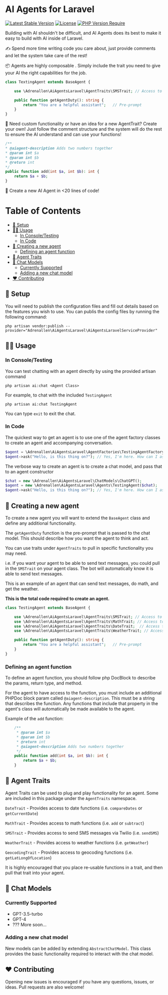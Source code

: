 # AI Agents for Laravel
[![Latest Stable Version](http://poser.pugx.org/adrenallen/ai-agents-laravel/v)](https://packagist.org/packages/adrenallen/ai-agents-laravel)   [![License](http://poser.pugx.org/adrenallen/ai-agents-laravel/license)](https://packagist.org/packages/adrenallen/ai-agents-laravel) [![PHP Version Require](http://poser.pugx.org/adrenallen/ai-agents-laravel/require/php)](https://packagist.org/packages/adrenallen/ai-agents-laravel)

Building with AI shouldn't be difficult, and AI Agents does its best to make it easy to build with AI inside of Laravel.

✍️ Spend more time writing code you care about, just provide comments and let the system take care of the rest!

📦 Agents are highly composable . Simply include the trait you need to give your AI the right capabilities for the job.

```php
class TextingAgent extends BaseAgent {

    use \Adrenallen\AiAgentsLaravel\AgentTraits\SMSTrait; // Access to send SMS via Twilio, all handled automatically

    public function getAgentDuty(): string {
        return "You are a helpful assistant";   // Pre-prompt
    }
}
```

🔧 Need custom functionality or have an idea for a new AgentTrait? Create your own! Just follow the comment structure and the system will do the rest to ensure the AI understand and can use your functions!

```php
/**
* @aiagent-description Adds two numbers together
* @param int $a
* @param int $b
* @return int
*/
public function add(int $a, int $b): int {
    return $a + $b;
}
```


🚀 Create a new AI Agent in <20 lines of code!

# Table of Contents
- [🔧 Setup](#-setup)
- [👨‍💻 Usage](#-usage)
  - [In Console/Testing](#in-consoletesting)
  - [In Code](#in-code)
- [🤖 Creating a new agent](#-creating-a-new-agent)
  - [Defining an agent function](#defining-an-agent-function)
- [🧰 Agent Traits](#-agent-traits)
- [📝 Chat Models](#-chat-models)
  - [Currently Supported](#currently-supported)
  - [Adding a new chat model](#adding-a-new-chat-model)
- [❤️ Contributing](#️-contributing)

## 🔧 Setup 

You will need to publish the configuration files and fill out details based on the features you wish to use. You can publis the config files by running the following command:

`php artisan vendor:publish --provider="Adrenallen\AiAgentsLaravel\AiAgentsLaravelServiceProvider"`

## 👨‍💻 Usage 

### In Console/Testing 
You can test chatting with an agent directly by using the provided artisan command

`php artisan ai:chat <Agent Class>`

For example, to chat with the included `TestingAgent`

`php artisan ai:chat TestingAgent`

You can type `exit` to exit the chat.

### In Code

The quickest way to get an agent is to use one of the agent factory classes to create an agent and accompanying conversation.

```php
$agent = \Adrenallen\AiAgentsLaravel\AgentFactories\TestingAgentFactory::create();
$agent->ask("Hello, is this thing on?"); // Yes, I'm here. How can I assist you today?
```

The verbose way to create an agent is to create a chat model, and pass that to an agent constructor

```php
$chat = new \Adrenallen\AiAgentsLaravel\ChatModels\ChatGPT();
$agent = new \Adrenallen\AiAgentsLaravel\Agents\TestingAgent($chat);
$agent->ask("Hello, is this thing on?"); // Yes, I'm here. How can I assist you today?
```


## 🤖 Creating a new agent 
To create a new agent you will want to extend the `BaseAgent` class and define any additional functionality.

The `getAgentDuty` function is the pre-prompt that is passed to the chat model. This should describe how you want the agent to think and act.

You can use traits under `AgentTraits` to pull in specific functionality you may need.

i.e. if you want your agent to be able to send text messages, you could pull in the `SMSTrait` on your agent class. The bot will automatically know it is able to send text messages.

This is an example of an agent that can send text messages, do math, and get the weather.

**This is the total code required to create an agent.**
```php
class TestingAgent extends BaseAgent {

    use \Adrenallen\AiAgentsLaravel\AgentTraits\SMSTrait; // Access to send SMS via Twilio
    use \Adrenallen\AiAgentsLaravel\AgentTraits\MathTrait; // Access to math functions
    use \Adrenallen\AiAgentsLaravel\AgentTraits\DateTrait;  // Access to date functions
    use \Adrenallen\AiAgentsLaravel\AgentTraits\WeatherTrait; // Access to openweathermap API

    public function getAgentDuty(): string {
        return "You are a helpful assistant";   // Pre-prompt
    }
}
```

### Defining an agent function
To define an agent function, you should follow php DocBlock to describe the params, return type, and method.

For the agent to have access to the function, you must include an additional PHPDoc block param called `@aiagent-description`. This must be a string that describes the function. Any functions that include that property in the agent's class will automatically be made available to the agent.

Example of the `add` function:
```php
    /**
     * @param int $a
     * @param int $b
     * @return int
     * @aiagent-description Adds two numbers together
     */
    public function add(int $a, int $b): int {
        return $a + $b;
    }
```

## 🧰 Agent Traits
Agent Traits can be used to plug and play functionality for an agent. Some are included in this package under the `AgentTraits` namespace.

`DateTrait` - Provides access to date functions (i.e. `compareDates` or `getCurrentDate`)

`MathTrait` - Provides access to math functions (i.e. `add` or `subtract`)

`SMSTrait` - Provides access to send SMS messages via Twilio (i.e. `sendSMS`)

`WeatherTrait` - Provides access to weather functions (i.e. `getWeather`)

`GeocodingTrait` - Provides access to geocoding functions (i.e. `getLatLongOfLocation`)


It is highly encouraged that you place re-usable functions in a trait, and then pull that trait into your agent.


## 📝 Chat Models

### Currently Supported
- GPT-3.5-turbo
- GPT-4
- ??? More soon...

### Adding a new chat model
New models can be added by extending `AbstractChatModel`. This class provides the basic functionality required to interact with the chat model.

## ❤️ Contributing
Opening new issues is encouraged if you have any questions, issues, or ideas. Pull requests are also welcome!
